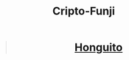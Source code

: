 <div align="center">
  <h1 align="center">
    Cripto-Funji
    <br />
    <br />
    <a href="">
      <blockquote class="imgur-embed-pub" lang="en" data-id="a/V6oWind"  ><a href="//imgur.com/a/V6oWind">Honguito</a></blockquote>
    </a>
  </h1>
</div>
